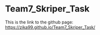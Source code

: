 # Team7_Skriper_Task

This is the link to the github page: https://zika99.github.io/Team7_Skriper_Task/
